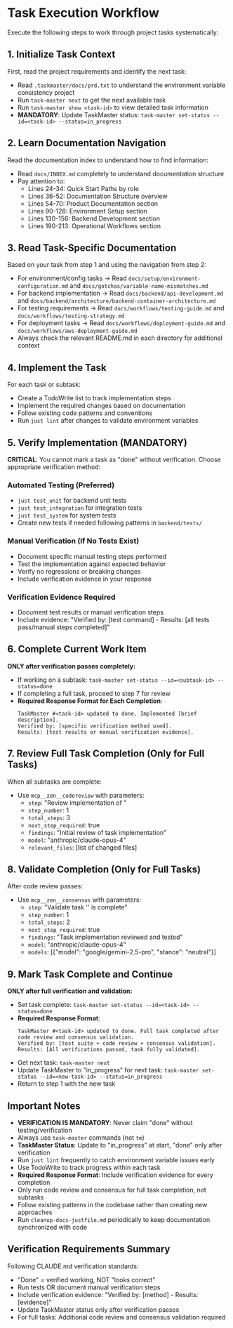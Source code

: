 # Task Execution Workflow

Execute the following steps to work through project tasks systematically:

## 1. Initialize Task Context
First, read the project requirements and identify the next task:
- Read `.taskmaster/docs/prd.txt` to understand the environment variable consistency project
- Run `task-master next` to get the next available task
- Run `task-master show <task-id>` to view detailed task information
- **MANDATORY**: Update TaskMaster status: `task-master set-status --id=<task-id> --status=in_progress`

## 2. Learn Documentation Navigation
Read the documentation index to understand how to find information:
- Read `docs/INDEX.md` completely to understand documentation structure
- Pay attention to:
  - Lines 24-34: Quick Start Paths by role
  - Lines 36-52: Documentation Structure overview
  - Lines 54-70: Product Documentation section
  - Lines 90-128: Environment Setup section
  - Lines 130-156: Backend Development section
  - Lines 190-213: Operational Workflows section

## 3. Read Task-Specific Documentation
Based on your task from step 1 and using the navigation from step 2:
- For environment/config tasks → Read `docs/setup/environment-configuration.md` and `docs/gotchas/variable-name-mismatches.md`
- For backend implementation → Read `docs/backend/api-development.md` and `docs/backend/architecture/backend-container-architecture.md`
- For testing requirements → Read `docs/workflows/testing-guide.md` and `docs/workflows/testing-strategy.md`
- For deployment tasks → Read `docs/workflows/deployment-guide.md` and `docs/workflows/aws-deployment-guide.md`
- Always check the relevant README.md in each directory for additional context

## 4. Implement the Task
For each task or subtask:
- Create a TodoWrite list to track implementation steps
- Implement the required changes based on documentation
- Follow existing code patterns and conventions
- Run `just lint` after changes to validate environment variables

## 5. Verify Implementation (MANDATORY)
**CRITICAL**: You cannot mark a task as "done" without verification. Choose appropriate verification method:

### Automated Testing (Preferred)
- `just test_unit` for backend unit tests
- `just test_integration` for integration tests
- `just test_system` for system tests
- Create new tests if needed following patterns in `backend/tests/`

### Manual Verification (If No Tests Exist)
- Document specific manual testing steps performed
- Test the implementation against expected behavior
- Verify no regressions or breaking changes
- Include verification evidence in your response

### Verification Evidence Required
- Document test results or manual verification steps
- Include evidence: "Verified by: [test command] - Results: [all tests pass/manual steps completed]"

## 6. Complete Current Work Item
**ONLY after verification passes completely:**
- If working on a subtask: `task-master set-status --id=<subtask-id> --status=done`
- If completing a full task, proceed to step 7 for review
- **Required Response Format for Each Completion**:
  ```
  TaskMaster #<task-id> updated to done. Implemented [brief description].
  Verified by: [specific verification method used].
  Results: [test results or manual verification evidence].
  ```

## 7. Review Full Task Completion (Only for Full Tasks)
When all subtasks are complete:
- Use `mcp__zen__codereview` with parameters:
  - `step`: "Review implementation of <task description>"
  - `step_number`: 1
  - `total_steps`: 3
  - `next_step_required`: true
  - `findings`: "Initial review of task implementation"
  - `model`: "anthropic/claude-opus-4"
  - `relevant_files`: [list of changed files]

## 8. Validate Completion (Only for Full Tasks)
After code review passes:
- Use `mcp__zen__consensus` with parameters:
  - `step`: "Validate task '<task-id>' is complete"
  - `step_number`: 1
  - `total_steps`: 2
  - `next_step_required`: true
  - `findings`: "Task implementation reviewed and tested"
  - `model`: "anthropic/claude-opus-4"
  - `models`: [{"model": "google/gemini-2.5-pro", "stance": "neutral"}]

## 9. Mark Task Complete and Continue
**ONLY after full verification and validation:**
- Set task complete: `task-master set-status --id=<task-id> --status=done`
- **Required Response Format**:
  ```
  TaskMaster #<task-id> updated to done. Full task completed after code review and consensus validation.
  Verified by: [test suite + code review + consensus validation].
  Results: [All verifications passed, task fully validated].
  ```
- Get next task: `task-master next`
- Update TaskMaster to "in_progress" for next task: `task-master set-status --id=<new-task-id> --status=in_progress`
- Return to step 1 with the new task

## Important Notes
- **VERIFICATION IS MANDATORY**: Never claim "done" without testing/verification
- Always use `task-master` commands (not `tm`)
- **TaskMaster Status**: Update to "in_progress" at start, "done" only after verification
- Run `just lint` frequently to catch environment variable issues early
- Use TodoWrite to track progress within each task
- **Required Response Format**: Include verification evidence for every completion
- Only run code review and consensus for full task completion, not subtasks
- Follow existing patterns in the codebase rather than creating new approaches
- Run `cleanup-docs-justfile.md` periodically to keep documentation synchronized with code

## Verification Requirements Summary
Following CLAUDE.md verification standards:
- "Done" = verified working, NOT "looks correct"
- Run tests OR document manual verification steps
- Include verification evidence: "Verified by: [method] - Results: [evidence]"
- Update TaskMaster status only after verification passes
- For full tasks: Additional code review and consensus validation required
